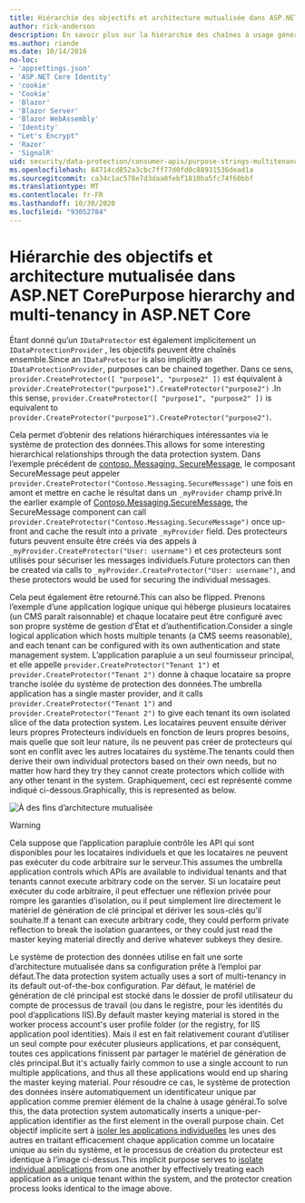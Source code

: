 ```yaml
---
title: Hiérarchie des objectifs et architecture mutualisée dans ASP.NET Core
author: rick-anderson
description: En savoir plus sur la hiérarchie des chaînes à usage général et sur l’architecture mutualisée en ce qui concerne les API de protection des données ASP.NET Core.
ms.author: riande
ms.date: 10/14/2016
no-loc:
- 'appsettings.json'
- 'ASP.NET Core Identity'
- 'cookie'
- 'Cookie'
- 'Blazor'
- 'Blazor Server'
- 'Blazor WebAssembly'
- 'Identity'
- "Let's Encrypt"
- 'Razor'
- 'SignalR'
uid: security/data-protection/consumer-apis/purpose-strings-multitenancy
ms.openlocfilehash: 84714cd852a3cbc7ff77d0fd0c88931536dead1a
ms.sourcegitcommit: ca34c1ac578e7d3daa0febf1810ba5fc74f60bbf
ms.translationtype: MT
ms.contentlocale: fr-FR
ms.lasthandoff: 10/30/2020
ms.locfileid: "93052784"
---
```

# <a name="purpose-hierarchy-and-multi-tenancy-in-aspnet-core"></a><span data-ttu-id="bb60b-103">Hiérarchie des objectifs et architecture mutualisée dans ASP.NET Core</span><span class="sxs-lookup"><span data-stu-id="bb60b-103">Purpose hierarchy and multi-tenancy in ASP.NET Core</span></span>

<span data-ttu-id="bb60b-104">Étant donné qu’un `IDataProtector` est également implicitement un `IDataProtectionProvider` , les objectifs peuvent être chaînés ensemble.</span><span class="sxs-lookup"><span data-stu-id="bb60b-104">Since an `IDataProtector` is also implicitly an `IDataProtectionProvider`, purposes can be chained together.</span></span> <span data-ttu-id="bb60b-105">Dans ce sens, `provider.CreateProtector([ "purpose1", "purpose2" ])` est équivalent à `provider.CreateProtector("purpose1").CreateProtector("purpose2")` .</span><span class="sxs-lookup"><span data-stu-id="bb60b-105">In this sense, `provider.CreateProtector([ "purpose1", "purpose2" ])` is equivalent to `provider.CreateProtector("purpose1").CreateProtector("purpose2")`.</span></span>

<span data-ttu-id="bb60b-106">Cela permet d’obtenir des relations hiérarchiques intéressantes via le système de protection des données.</span><span class="sxs-lookup"><span data-stu-id="bb60b-106">This allows for some interesting hierarchical relationships through the data protection system.</span></span> <span data-ttu-id="bb60b-107">Dans l’exemple précédent de [contoso. Messaging. SecureMessage](xref:security/data-protection/consumer-apis/purpose-strings#data-protection-contoso-purpose), le composant SecureMessage peut appeler `provider.CreateProtector("Contoso.Messaging.SecureMessage")` une fois en amont et mettre en cache le résultat dans un `_myProvider` champ privé.</span><span class="sxs-lookup"><span data-stu-id="bb60b-107">In the earlier example of [Contoso.Messaging.SecureMessage](xref:security/data-protection/consumer-apis/purpose-strings#data-protection-contoso-purpose), the SecureMessage component can call `provider.CreateProtector("Contoso.Messaging.SecureMessage")` once up-front and cache the result into a private `_myProvider` field.</span></span> <span data-ttu-id="bb60b-108">Des protecteurs futurs peuvent ensuite être créés via des appels à `_myProvider.CreateProtector("User: username")` et ces protecteurs sont utilisés pour sécuriser les messages individuels.</span><span class="sxs-lookup"><span data-stu-id="bb60b-108">Future protectors can then be created via calls to `_myProvider.CreateProtector("User: username")`, and these protectors would be used for securing the individual messages.</span></span>

<span data-ttu-id="bb60b-109">Cela peut également être retourné.</span><span class="sxs-lookup"><span data-stu-id="bb60b-109">This can also be flipped.</span></span> <span data-ttu-id="bb60b-110">Prenons l’exemple d’une application logique unique qui héberge plusieurs locataires (un CMS paraît raisonnable) et chaque locataire peut être configuré avec son propre système de gestion d’État et d’authentification.</span><span class="sxs-lookup"><span data-stu-id="bb60b-110">Consider a single logical application which hosts multiple tenants (a CMS seems reasonable), and each tenant can be configured with its own authentication and state management system.</span></span> <span data-ttu-id="bb60b-111">L’application parapluie a un seul fournisseur principal, et elle appelle `provider.CreateProtector("Tenant 1")` et `provider.CreateProtector("Tenant 2")` donne à chaque locataire sa propre tranche isolée du système de protection des données.</span><span class="sxs-lookup"><span data-stu-id="bb60b-111">The umbrella application has a single master provider, and it calls `provider.CreateProtector("Tenant 1")` and `provider.CreateProtector("Tenant 2")` to give each tenant its own isolated slice of the data protection system.</span></span> <span data-ttu-id="bb60b-112">Les locataires peuvent ensuite dériver leurs propres Protecteurs individuels en fonction de leurs propres besoins, mais quelle que soit leur nature, ils ne peuvent pas créer de protecteurs qui sont en conflit avec les autres locataires du système.</span><span class="sxs-lookup"><span data-stu-id="bb60b-112">The tenants could then derive their own individual protectors based on their own needs, but no matter how hard they try they cannot create protectors which collide with any other tenant in the system.</span></span> <span data-ttu-id="bb60b-113">Graphiquement, ceci est représenté comme indiqué ci-dessous.</span><span class="sxs-lookup"><span data-stu-id="bb60b-113">Graphically, this is represented as below.</span></span>

![À des fins d’architecture mutualisée](purpose-strings-multitenancy/_static/purposes-multi-tenancy.png)

>[!WARNING]
> <span data-ttu-id="bb60b-115">Cela suppose que l’application parapluie contrôle les API qui sont disponibles pour les locataires individuels et que les locataires ne peuvent pas exécuter du code arbitraire sur le serveur.</span><span class="sxs-lookup"><span data-stu-id="bb60b-115">This assumes the umbrella application controls which APIs are available to individual tenants and that tenants cannot execute arbitrary code on the server.</span></span> <span data-ttu-id="bb60b-116">Si un locataire peut exécuter du code arbitraire, il peut effectuer une réflexion privée pour rompre les garanties d’isolation, ou il peut simplement lire directement le matériel de génération de clé principal et dériver les sous-clés qu’il souhaite.</span><span class="sxs-lookup"><span data-stu-id="bb60b-116">If a tenant can execute arbitrary code, they could perform private reflection to break the isolation guarantees, or they could just read the master keying material directly and derive whatever subkeys they desire.</span></span>

<span data-ttu-id="bb60b-117">Le système de protection des données utilise en fait une sorte d’architecture mutualisée dans sa configuration prête à l’emploi par défaut.</span><span class="sxs-lookup"><span data-stu-id="bb60b-117">The data protection system actually uses a sort of multi-tenancy in its default out-of-the-box configuration.</span></span> <span data-ttu-id="bb60b-118">Par défaut, le matériel de génération de clé principal est stocké dans le dossier de profil utilisateur du compte de processus de travail (ou dans le registre, pour les identités du pool d’applications IIS).</span><span class="sxs-lookup"><span data-stu-id="bb60b-118">By default master keying material is stored in the worker process account's user profile folder (or the registry, for IIS application pool identities).</span></span> <span data-ttu-id="bb60b-119">Mais il est en fait relativement courant d’utiliser un seul compte pour exécuter plusieurs applications, et par conséquent, toutes ces applications finissent par partager le matériel de génération de clés principal.</span><span class="sxs-lookup"><span data-stu-id="bb60b-119">But it's actually fairly common to use a single account to run multiple applications, and thus all these applications would end up sharing the master keying material.</span></span> <span data-ttu-id="bb60b-120">Pour résoudre ce cas, le système de protection des données insère automatiquement un identificateur unique par application comme premier élément de la chaîne à usage général.</span><span class="sxs-lookup"><span data-stu-id="bb60b-120">To solve this, the data protection system automatically inserts a unique-per-application identifier as the first element in the overall purpose chain.</span></span> <span data-ttu-id="bb60b-121">Cet objectif implicite sert à [isoler les applications individuelles](xref:security/data-protection/configuration/overview#per-application-isolation) les unes des autres en traitant efficacement chaque application comme un locataire unique au sein du système, et le processus de création du protecteur est identique à l’image ci-dessus.</span><span class="sxs-lookup"><span data-stu-id="bb60b-121">This implicit purpose serves to [isolate individual applications](xref:security/data-protection/configuration/overview#per-application-isolation) from one another by effectively treating each application as a unique tenant within the system, and the protector creation process looks identical to the image above.</span></span>
